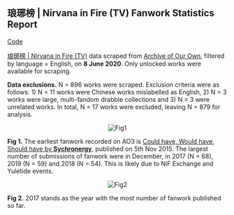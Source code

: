 
## 琅琊榜 | Nirvana in Fire (TV) Fanwork Statistics Report

[Code](https://github.com/seowxft/NiFAO3Scrape)

[琅琊榜 | Nirvana in Fire (TV)](https://archiveofourown.org/tags/%E7%90%85%E7%90%8A%E6%A6%9C%20%7C%20Nirvana%20in%20Fire%20\(TV\)/works/) data scraped from [Archive of Our Own](https://archiveofourown.org), filtered by language = English, on <strong>8 June 2020</strong>. Only unlocked works were available for scraping.

<strong>Data exclusions.</strong> N = 896 works were scraped. Exclusion criteria were as follows: 1) N = 11 works were Chinese works mislabelled as English, 2) N = 3 works were large, multi-fandom drabble collections and 3) N = 3 were unrelated works. In total, N = 17 works were excluded, leaving N = 879 for analysis.

<p align="center">
  <img src="https://github.com/seowxft/NiFAO3Scrape/blob/master/Figures/Rplot01.png" alt="Fig1"/>
</p>

<strong>Fig 1.</strong> The earliest fanwork recorded on AO3 is [Could have, Would have, Should have by <strong>Sychronergy</strong>](https://archiveofourown.org/works/5148068), published on 5th Nov 2015. The largest number of submissions of fanwork were in December, in 2017 (N = 68), 2019 (N = 59) and 2018 (N = 54). This is likely due to NiF Exchange and Yuletide events.

<p align="center">
  <img src="https://github.com/seowxft/NiFAO3Scrape/blob/master/Figures/Rplot02.png" alt="Fig2"/>
</p>

<strong>Fig 2.</strong>  2017 stands as the year with the most number of fanwork published so far.
